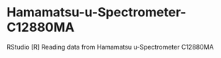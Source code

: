 # Hamamatsu-u-Spectrometer-C12880MA
RStudio [R] Reading data from Hamamatsu u-Spectrometer C12880MA
